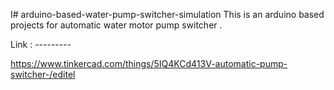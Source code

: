 I# arduino-based-water-pump-switcher-simulation
This is an arduino based projects for automatic water motor pump switcher .


Link : ---------

https://www.tinkercad.com/things/5IQ4KCd413V-automatic-pump-switcher-/editel


